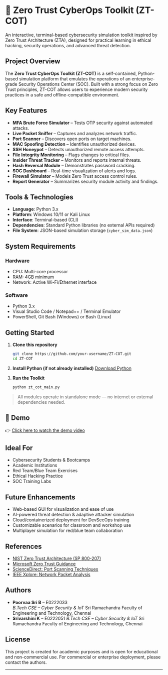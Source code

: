 # 🔐 Zero Trust CyberOps Toolkit (ZT-COT)

An interactive, terminal-based cybersecurity simulation toolkit inspired by Zero Trust Architecture (ZTA), designed for practical learning in ethical hacking, security operations, and advanced threat detection.

## Project Overview

The **Zero Trust CyberOps Toolkit (ZT-COT)** is a self-contained, Python-based simulation platform that emulates the operations of an enterprise-grade Security Operations Center (SOC). Built with a strong focus on Zero Trust principles, ZT-COT allows users to experience modern security practices in a safe and offline-compatible environment.

## Key Features

*  **MFA Brute Force Simulator** – Tests OTP security against automated attacks.
*  **Live Packet Sniffer** – Captures and analyzes network traffic.
*  **Port Scanner** – Discovers open ports on target machines.
*  **MAC Spoofing Detection** – Identifies unauthorized devices.
*  **SSH Honeypot** – Detects unauthorized remote access attempts.
*  **File Integrity Monitoring** – Flags changes to critical files.
*  **Insider Threat Tracker** – Monitors and reports internal threats.
*  **Hash Reversal Module** – Demonstrates password cracking.
*  **SOC Dashboard** – Real-time visualization of alerts and logs.
*  **Firewall Simulator** – Models Zero Trust access control rules.
*  **Report Generator** – Summarizes security module activity and findings.

## Tools & Technologies

* **Language**: Python 3.x
* **Platform**: Windows 10/11 or Kali Linux
* **Interface**: Terminal-based (CLI)
* **Dependencies**: Standard Python libraries (no external APIs required)
* **File System**: JSON-based simulation storage (`cyber_sim_data.json`)

## System Requirements

### Hardware

* CPU: Multi-core processor
* RAM: 4GB minimum
* Network: Active Wi-Fi/Ethernet interface

### Software

* Python 3.x
* Visual Studio Code / Notepad++ / Terminal Emulator
* PowerShell, Git Bash (Windows) or Bash (Linux)

## Getting Started

1. **Clone this repository**

   ```bash
   git clone https://github.com/your-username/ZT-COT.git
   cd ZT-COT
   ```

2. **Install Python (if not already installed)**
   [Download Python](https://www.python.org/downloads/)

3. **Run the Toolkit**

   ```bash
   python zt_cot_main.py
   ```

> All modules operate in standalone mode — no internet or external dependencies needed.

## 🎥 Demo

👉 [Click here to watch the demo video](https://drive.google.com/file/d/1UMzR3P_bghdbxs3kfYffMwkDDB33b8Ml/view?usp=drive_link)

## Ideal For

* Cybersecurity Students & Bootcamps
* Academic Institutions
* Red Team/Blue Team Exercises
* Ethical Hacking Practice
* SOC Training Labs

## Future Enhancements

*  Web-based GUI for visualization and ease of use
*  AI-powered threat detection & adaptive attacker simulation
*  Cloud/containerized deployment for DevSecOps training
*  Customizable scenarios for classroom and workshop use
*  Multiplayer simulation for red/blue team collaboration

## References

* [NIST Zero Trust Architecture (SP 800-207)](https://csrc.nist.gov/pubs/sp/800/207/final)
* [Microsoft Zero Trust Guidance](https://www.microsoft.com/security/blog/2020/10/13/introducing-zero-trust-guidance/)
* [ScienceDirect: Port Scanning Techniques](https://www.sciencedirect.com/science/article/pii/S2214212625000882)
* [IEEE Xplore: Network Packet Analysis](https://www.sciencedirect.com/science/article/pii/S1742287619302002)

## Authors

* **Poorvaa Sri B** – E0222033  
 *B.Tech CSE – Cyber Security & IoT*
  Sri Ramachandra Faculty of Engineering and Technology, Chennai
* **Srivarshini K** – E0222051
  *B.Tech CSE – Cyber Security & IoT*
  Sri Ramachandra Faculty of Engineering and Technology, Chennai

## License

This project is created for academic purposes and is open for educational and non-commercial use. For commercial or enterprise deployment, please contact the authors.

---

